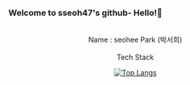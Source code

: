 ### Welcome to sseoh47's github- Hello!👋
<div align="center">
<br>
Name : seohee Park (박서희)
<br>
<br>
Tech Stack

[![Top Langs](https://github-readme-stats.vercel.app/api/top-langs/?username=sseoh47&layout=compact&theme=dracula)](https://github.com/sseoh47)

<br>

</div>
